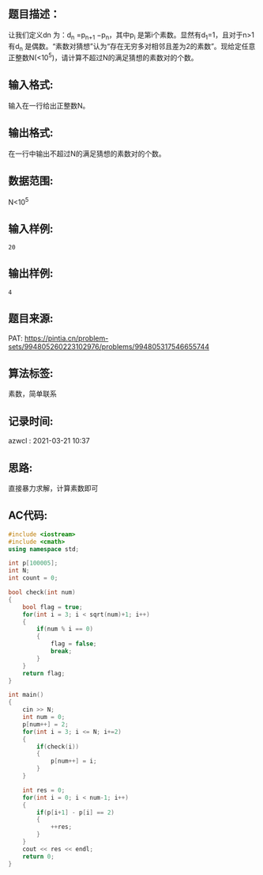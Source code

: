 ## 题目描述：
让我们定义d​n​​ 为：d​<sub>n</sub>​​ =p​<sub>n+1</sub>​​ −p​<sub>n</sub>​​ ，其中p<sub>​i</sub>​​ 是第i个素数。显然有d<sub>​1</sub>​​ =1，且对于n>1有d<sub>​n</sub> 是偶数。“素数对猜想”认为“存在无穷多对相邻且差为2的素数”。现给定任意正整数N(<10<sup>​5</sup>)，请计算不超过N的满足猜想的素数对的个数。

## 输入格式:
输入在一行给出正整数N。

## 输出格式:
在一行中输出不超过N的满足猜想的素数对的个数。


## 数据范围:
N<10<sup>​5</sup>

## 输入样例:
```
20
```

## 输出样例:
```
4
```

## 题目来源:
PAT: https://pintia.cn/problem-sets/994805260223102976/problems/994805317546655744

## 算法标签:
素数，简单联系

## 记录时间:
azwcl : 2021-03-21 10:37

## 思路:
直接暴力求解，计算素数即可

## AC代码:
```cpp
#include <iostream>
#include <cmath>
using namespace std;

int p[100005];
int N;
int count = 0;

bool check(int num)
{
    bool flag = true;
    for(int i = 3; i < sqrt(num)+1; i++)
    {
        if(num % i == 0)
        {
            flag = false;
            break;
        }
    }
    return flag;
}

int main()
{
    cin >> N;
    int num = 0;
    p[num++] = 2;
    for(int i = 3; i <= N; i+=2)
    {
        if(check(i))
        {
            p[num++] = i;
        }
    }

    int res = 0;
    for(int i = 0; i < num-1; i++)
    {
        if(p[i+1] - p[i] == 2)
        {
            ++res;
        }
    }
    cout << res << endl;
    return 0;
}
```